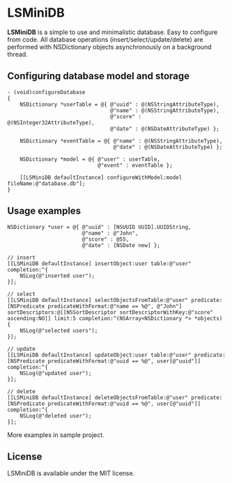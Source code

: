 # LSMiniDB

**LSMiniDB** is a simple to use and minimalistic database. Easy to configure from code. All database operations (insert/select/update/delete) are performed with NSDictionary objects asynchronously on a background thread.

## Configuring database model and storage

```objc
- (void)configureDatabase
{
    NSDictionary *userTable = @{ @"uuid" : @(NSStringAttributeType),
                                 @"name" : @(NSStringAttributeType),
                                 @"score" : @(NSInteger32AttributeType),
                                 @"date" : @(NSDateAttributeType) };
    
    NSDictionary *eventTable = @{ @"name" : @(NSStringAttributeType),
                                  @"date" : @(NSDateAttributeType) };
    
    NSDictionary *model = @{ @"user" : userTable,
                             @"event" : eventTable };
    
    [[LSMiniDB defaultInstance] configureWithModel:model fileName:@"database.db"];
}
```

## Usage examples

```objc
NSDictionary *user = @{ @"uuid" : [NSUUID UUID].UUIDString,
                        @"name" : @"John",
                        @"score" : @55,
                        @"date" : [NSDate new] };

// insert
[[LSMiniDB defaultInstance] insertObject:user table:@"user" completion:^{
    NSLog(@"inserted user");
}];

// select
[[LSMiniDB defaultInstance] selectObjectsFromTable:@"user" predicate:[NSPredicate predicateWithFormat:@"name == %@", @"John"] sortDescriptors:@[[NSSortDescriptor sortDescriptorWithKey:@"score" ascending:NO]] limit:5 completion:^(NSArray<NSDictionary *> *objects) {
    NSLog(@"selected users");
}];

// update
[[LSMiniDB defaultInstance] updateObject:user table:@"user" predicate:[NSPredicate predicateWithFormat:@"uuid == %@", user[@"uuid"]] completion:^{
    NSLog(@"updated user");
}];

// delete
[[LSMiniDB defaultInstance] deleteObjectsFromTable:@"user" predicate:[NSPredicate predicateWithFormat:@"uuid == %@", user[@"uuid"]] completion:^{
    NSLog(@"deleted user");
}];
```

More examples in sample project.

## License

LSMiniDB is available under the MIT license.
